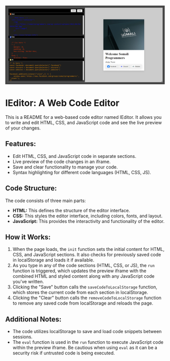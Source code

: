 ![IEditor Screenshot](IEditor.png)
# IEditor: A Web Code Editor

This is a README for a web-based code editor named IEditor. It allows you to write and edit HTML, CSS, and JavaScript code and see the live preview of your changes.

## Features:

- Edit HTML, CSS, and JavaScript code in separate sections.
- Live preview of the code changes in an iframe.
- Save and clear functionality to manage your code.
- Syntax highlighting for different code languages (HTML, CSS, JS).

## Code Structure:

The code consists of three main parts:

- **HTML:** This defines the structure of the editor interface.
- **CSS:** This styles the editor interface, including colors, fonts, and layout.
- **JavaScript:** This provides the interactivity and functionality of the editor.

## How it Works:

1. When the page loads, the `init` function sets the initial content for HTML, CSS, and JavaScript sections. It also checks for previously saved code in localStorage and loads it if available.
2. As you type in any of the code sections (HTML, CSS, or JS), the `run` function is triggered, which updates the preview iframe with the combined HTML and styled content along with any JavaScript code you've written.
3. Clicking the "Save" button calls the `saveCodeToLocalStorage` function, which stores the current code from each section in localStorage.
4. Clicking the "Clear" button calls the `removeCodeToLocalStorage` function to remove any saved code from localStorage and reloads the page.

## Additional Notes:

- The code utilizes localStorage to save and load code snippets between sessions.
- The `eval` function is used in the `run` function to execute JavaScript code within the preview iframe. Be cautious when using `eval` as it can be a security risk if untrusted code is being executed.
